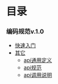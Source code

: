 # 目录

### 编码规范v.1.0

* [快速入门](readme.md)
* [其它]()
  * [api通用定义](baseapi/readme.md)
  * [api规范](api/readme.md)
  * [api调用说明](client/readme.md)
  